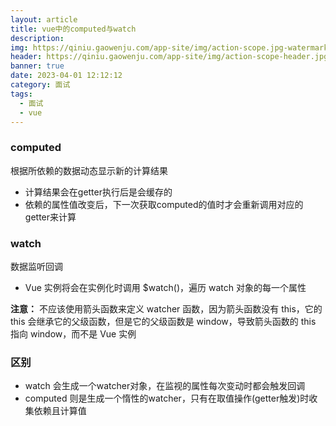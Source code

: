 ```yaml
---
layout: article
title: vue中的computed与watch
description: 
img: https://qiniu.gaowenju.com/app-site/img/action-scope.jpg-watermark
header: https://qiniu.gaowenju.com/app-site/img/action-scope-header.jpg-watermark
banner: true
date: 2023-04-01 12:12:12
category: 面试
tags:
  - 面试
  - vue
---
```



### computed

根据所依赖的数据动态显示新的计算结果
- 计算结果会在getter执行后是会缓存的
- 依赖的属性值改变后，下一次获取computed的值时才会重新调用对应的getter来计算


### watch

数据监听回调
- Vue 实例将会在实例化时调用 $watch()，遍历 watch 对象的每一个属性

**注意：**
不应该使用箭头函数来定义 watcher 函数，因为箭头函数没有 this，它的 this 会继承它的父级函数，但是它的父级函数是 window，导致箭头函数的 this 指向 window，而不是 Vue 实例

### 区别
- watch 会生成一个watcher对象，在监视的属性每次变动时都会触发回调
- computed 则是生成一个惰性的watcher，只有在取值操作(getter触发)时收集依赖且计算值